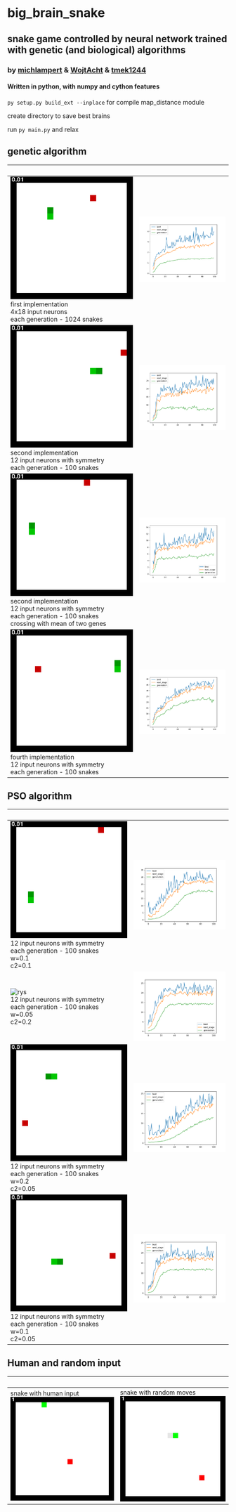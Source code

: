 # big_brain_snake

## snake game controlled by neural network trained with genetic (and biological) algorithms

### by [michlampert](http://github.com/michlampert) & [WojtAcht](http://github.com/WojtAcht) & [tmek1244](http://github.com/tmek1244)

#### Written in python, with numpy and cython features

`py setup.py build_ext --inplace` for compile map_distance module

create directory to save best brains

run `py main.py` and relax

## genetic algorithm

| <img width="1000px"> | <img width="1000px"> |
| -- | -- |
| ![rys](demos/demo_first_implementation.gif) <br/> first implementation <br/> 4x18 input neurons <br/> each generation - 1024 snakes| ![rys](logs/logs_1.png)|
| ![rys](demos/demo_second_implementation.gif) <br/> second implementation <br/> 12 input neurons with symmetry <br/> each generation - 100 snakes | ![rys](logs/logs_6.png)|
| ![rys](demos/demo_third_implementation.gif) <br/> second implementation <br/> 12 input neurons with symmetry <br/> each generation - 100 snakes <br/> crossing with mean of two genes| ![rys](logs/logs_5.png)|
| ![rys](demos/demo_fourth_implementation.gif) <br/> fourth implementation <br/> 12 input neurons with symmetry <br/> each generation - 100 snakes | ![rys](logs/logs_7.png)|


## PSO algorithm

| <img width="1000px"> | <img width="1000px"> |
| -- | -- |
| ![rys](demos/demo_PSO_1.gif) <br/> 12 input neurons with symmetry <br/> each generation - 100 snakes <br/> w=0.1 <br/> c2=0.1| ![rys](logs/logs_8.png) |
| ![rys](demos/demo_PSO_2.gif) <br/> 12 input neurons with symmetry <br/> each generation - 100 snakes <br/> w=0.05 <br/> c2=0.2 | ![rys](logs/logs_9.png) |
| ![rys](demos/demo_PSO_3.gif) <br/> 12 input neurons with symmetry <br/> each generation - 100 snakes <br/> w=0.2 <br/> c2=0.05 | ![rys](logs/logs_10.png) |
| ![rys](demos/demo_PSO_4.gif) <br/> 12 input neurons with symmetry <br/> each generation - 100 snakes <br/> w=0.1 <br/> c2=0.05 | ![rys](logs/logs_11.png) |


## Human and random input

| <img width="1000px"> | <img width="1000px"> |
| -- | -- |
| snake with human input <br/> ![rys](demos/demo.gif) | snake with random moves <br/> ![rys](demos/demo1.gif) |
